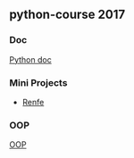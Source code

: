 ## python-course 2017

### Doc
[Python doc](beginners_python_cheat_sheet_pcc_all.pdf)

### Mini Projects
 - [Renfe](miniprojects/renfe)

### OOP
[OOP](OOP)
